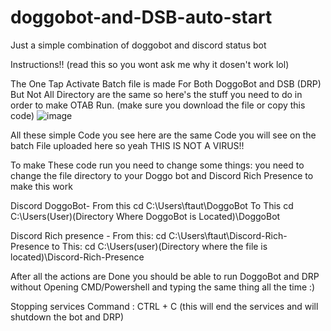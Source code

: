 # doggobot-and-DSB-auto-start
Just a simple combination of doggobot and discord status bot

Instructions!! (read this so you wont ask me why it dosen't work lol)

The One Tap Activate Batch file is made For Both DoggoBot and DSB (DRP) But Not All Directory are the same so here's the stuff you need to do in order to make OTAB Run.
(make sure you download the file or copy this code)
![image](https://user-images.githubusercontent.com/51787264/111729989-5910f200-88ab-11eb-8aaa-ebcd2d429abe.png)


All these simple Code you see here are the same Code you will see on the batch File uploaded here so yeah THIS IS NOT A VIRUS!!

To make These code run you need to change some things: 
you need to change the file directory to your Doggo bot and Discord Rich Presence to make this work

Discord DoggoBot-
From this cd C:\Users\ftaut\DoggoBot
To This cd C:\Users\(User)\(Directory Where DoggoBot is Located)\DoggoBot

Discord Rich presence - 
From this: cd C:\Users\ftaut\Discord-Rich-Presence
to This: cd C:\Users\(user)\(Directory where the file is located)\Discord-Rich-Presence

After all the actions are Done you should be able to run DoggoBot and DRP without Opening CMD/Powershell and typing the same thing all the time :)

Stopping services Command : CTRL + C (this will end the services and will shutdown the bot and DRP)
